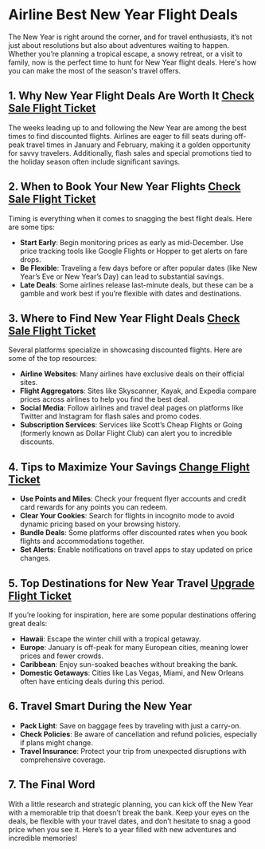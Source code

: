 # Airline Best New Year Flight Deals

The New Year is right around the corner, and for travel enthusiasts, it’s not just about resolutions but also about adventures waiting to happen. Whether you’re planning a tropical escape, a snowy retreat, or a visit to family, now is the perfect time to hunt for New Year flight deals. Here's how you can make the most of the season's travel offers.

## 1. Why New Year Flight Deals Are Worth It [Check Sale Flight Ticket](https://bestlastminflight.com)

The weeks leading up to and following the New Year are among the best times to find discounted flights. Airlines are eager to fill seats during off-peak travel times in January and February, making it a golden opportunity for savvy travelers. Additionally, flash sales and special promotions tied to the holiday season often include significant savings.

## 2. When to Book Your New Year Flights [Check Sale Flight Ticket](https://changemyflight.online)

Timing is everything when it comes to snagging the best flight deals. Here are some tips:

- **Start Early**: Begin monitoring prices as early as mid-December. Use price tracking tools like Google Flights or Hopper to get alerts on fare drops.
- **Be Flexible**: Traveling a few days before or after popular dates (like New Year’s Eve or New Year’s Day) can lead to substantial savings.
- **Late Deals**: Some airlines release last-minute deals, but these can be a gamble and work best if you’re flexible with dates and destinations.

## 3. Where to Find New Year Flight Deals [Check Sale Flight Ticket](https://changemyflight.online)

Several platforms specialize in showcasing discounted flights. Here are some of the top resources:

- **Airline Websites**: Many airlines have exclusive deals on their official sites.
- **Flight Aggregators**: Sites like Skyscanner, Kayak, and Expedia compare prices across airlines to help you find the best deal.
- **Social Media**: Follow airlines and travel deal pages on platforms like Twitter and Instagram for flash sales and promo codes.
- **Subscription Services**: Services like Scott’s Cheap Flights or Going (formerly known as Dollar Flight Club) can alert you to incredible discounts.

## 4. Tips to Maximize Your Savings [Change Flight Ticket](https://changemyflight.online)

- **Use Points and Miles**: Check your frequent flyer accounts and credit card rewards for any points you can redeem.
- **Clear Your Cookies**: Search for flights in incognito mode to avoid dynamic pricing based on your browsing history.
- **Bundle Deals**: Some platforms offer discounted rates when you book flights and accommodations together.
- **Set Alerts**: Enable notifications on travel apps to stay updated on price changes.

## 5. Top Destinations for New Year Travel [Upgrade Flight Ticket](https://changemyflight.online)

If you’re looking for inspiration, here are some popular destinations offering great deals:

- **Hawaii**: Escape the winter chill with a tropical getaway.
- **Europe**: January is off-peak for many European cities, meaning lower prices and fewer crowds.
- **Caribbean**: Enjoy sun-soaked beaches without breaking the bank.
- **Domestic Getaways**: Cities like Las Vegas, Miami, and New Orleans often have enticing deals during this period.

## 6. Travel Smart During the New Year 

- **Pack Light**: Save on baggage fees by traveling with just a carry-on.
- **Check Policies**: Be aware of cancellation and refund policies, especially if plans might change.
- **Travel Insurance**: Protect your trip from unexpected disruptions with comprehensive coverage.

## 7. The Final Word

With a little research and strategic planning, you can kick off the New Year with a memorable trip that doesn’t break the bank. Keep your eyes on the deals, be flexible with your travel dates, and don’t hesitate to snag a good price when you see it. Here’s to a year filled with new adventures and incredible memories!


